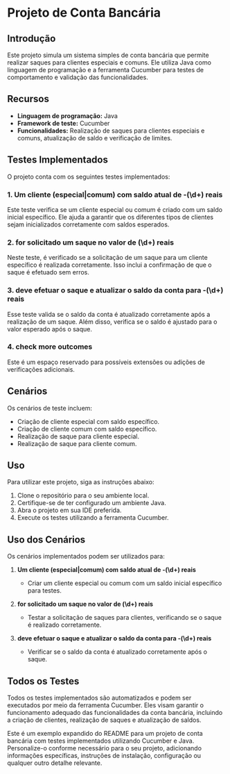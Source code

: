 # Projeto de Conta Bancária

## Introdução
Este projeto simula um sistema simples de conta bancária que permite realizar saques para clientes especiais e comuns. Ele utiliza Java como linguagem de programação e a ferramenta Cucumber para testes de comportamento e validação das funcionalidades.

## Recursos
- **Linguagem de programação:** Java
- **Framework de teste:** Cucumber
- **Funcionalidades:** Realização de saques para clientes especiais e comuns, atualização de saldo e verificação de limites.

## Testes Implementados
O projeto conta com os seguintes testes implementados:

### 1. Um cliente (especial|comum) com saldo atual de -(\\d+) reais
Este teste verifica se um cliente especial ou comum é criado com um saldo inicial específico. Ele ajuda a garantir que os diferentes tipos de clientes sejam inicializados corretamente com saldos esperados.

### 2. for solicitado um saque no valor de (\\d+) reais
Neste teste, é verificado se a solicitação de um saque para um cliente específico é realizada corretamente. Isso inclui a confirmação de que o saque é efetuado sem erros.

### 3. deve efetuar o saque e atualizar o saldo da conta para -(\\d+) reais
Esse teste valida se o saldo da conta é atualizado corretamente após a realização de um saque. Além disso, verifica se o saldo é ajustado para o valor esperado após o saque.

### 4. check more outcomes
Este é um espaço reservado para possíveis extensões ou adições de verificações adicionais.

## Cenários
Os cenários de teste incluem:

- Criação de cliente especial com saldo específico.
- Criação de cliente comum com saldo específico.
- Realização de saque para cliente especial.
- Realização de saque para cliente comum.

## Uso
Para utilizar este projeto, siga as instruções abaixo:

1. Clone o repositório para o seu ambiente local.
2. Certifique-se de ter configurado um ambiente Java.
3. Abra o projeto em sua IDE preferida.
4. Execute os testes utilizando a ferramenta Cucumber.

## Uso dos Cenários
Os cenários implementados podem ser utilizados para:

1. **Um cliente (especial|comum) com saldo atual de -(\\d+) reais**
   - Criar um cliente especial ou comum com um saldo inicial específico para testes.

2. **for solicitado um saque no valor de (\\d+) reais**
   - Testar a solicitação de saques para clientes, verificando se o saque é realizado corretamente.

3. **deve efetuar o saque e atualizar o saldo da conta para -(\\d+) reais**
   - Verificar se o saldo da conta é atualizado corretamente após o saque.

## Todos os Testes
Todos os testes implementados são automatizados e podem ser executados por meio da ferramenta Cucumber. Eles visam garantir o funcionamento adequado das funcionalidades da conta bancária, incluindo a criação de clientes, realização de saques e atualização de saldos.


Este é um exemplo expandido do README para um projeto de conta bancária com testes implementados utilizando Cucumber e Java. Personalize-o conforme necessário para o seu projeto, adicionando informações específicas, instruções de instalação, configuração ou qualquer outro detalhe relevante.
